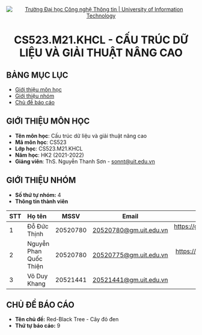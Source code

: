 <!-- Banner -->
<p align="center">
  <a href="https://www.uit.edu.vn/" title="Trường Đại học Công nghệ Thông tin" style="border: none;">
    <img src="https://i.imgur.com/WmMnSRt.png" alt="Trường Đại học Công nghệ Thông tin | University of Information Technology">
  </a>
</p>

<!-- Title -->
<h1 align="center">
  <b>CS523.M21.KHCL - CẤU TRÚC DỮ LIỆU VÀ GIẢI THUẬT NÂNG CAO</b>
</h1>

<!-- Body -->
## BẢNG MỤC LỤC
* [Giới thiệu môn học](#giới-thiệu-môn-học)
* [Giới thiệu nhóm](#giới-thiệu-nhóm)
* [Chủ đề báo cáo](#chủ-đề-báo-cáo)

## GIỚI THIỆU MÔN HỌC
* **Tên môn học**: Cấu trúc dữ liệu và giải thuật nâng cao
* **Mã môn học**: CS523
* **Lớp học**: CS523.M21.KHCL
* **Năm học**: HK2 (2021-2022)
* **Giảng viên**: ThS. Nguyễn Thanh Sơn - sonnt@uit.edu.vn

## GIỚI THIỆU NHÓM
* **Số thứ tự nhóm:** 4
* **Thông tin thành viên**

| STT | Họ tên | MSSV | Email  | Github |
|:----|:-------|:----:|:------:|:------:|
| 1 | Đỗ Đức Thịnh | 20520780 | 20520780@gm.uit.edu.vn | https://github.com/thinh-shito |
| 2 | Nguyễn Phan Quốc Thiện | 20520780 | 20520775@gm.uit.edu.vn | https://github.com/npq-thien |
| 3 | Võ Duy Khang | 20521441 | 20521441@gm.uit.edu.vn | |


## CHỦ ĐỀ BÁO CÁO
* **Tên chủ đề:** Red-Black Tree - Cây đỏ đen
* **Thứ tự báo cáo:** 9

<!-- 
Giới thiệu
 
## ĐỒ ÁN MÔN HỌC
DEMO
SLIDE
BÀI TẬP
-->
